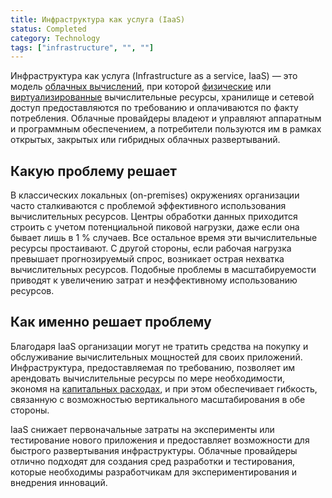 ```yaml
---
title: Инфраструктура как услуга (IaaS)
status: Completed
category: Technology
tags: ["infrastructure", "", ""]
---
```


Инфраструктура как услуга (Infrastructure as a service, IaaS) — это модель [облачных вычислений](/ru/cloud-computing/), при которой 
[физические](/ru/bare-metal-machine/) или [виртуализированные](/virtualization/) вычислительные ресурсы,
хранилище и сетевой доступ предоставляются по требованию и оплачиваются по факту потребления. 
Облачные провайдеры владеют и управляют аппаратным и программным обеспечением, 
а потребители пользуются им в рамках открытых, закрытых или гибридных облачных развертываний.

## Какую проблему решает

В классических локальных (on-premises) окружениях организации часто сталкиваются с проблемой эффективного использования вычислительных ресурсов. 
Центры обработки данных приходится строить с учетом потенциальной пиковой нагрузки, даже если она бывает лишь в 1 % случаев. 
Все остальное время эти вычислительные ресурсы простаивают. 
С другой стороны, если рабочая нагрузка превышает прогнозируемый спрос, 
возникает острая нехватка вычислительных ресурсов. 
Подобные проблемы в масштабируемости приводят к увеличению затрат и неэффективному использованию ресурсов.

## Как именно решает проблему

Благодаря IaaS организации могут не тратить средства на покупку и обслуживание вычислительных мощностей для своих приложений. 
Инфраструктура, предоставляемая по требованию, позволяет им арендовать вычислительные ресурсы по мере необходимости,  
экономя на [капитальных расходах](https://ru.wikipedia.org/wiki/%D0%9A%D0%B0%D0%BF%D0%B8%D1%82%D0%B0%D0%BB%D1%8C%D0%BD%D1%8B%D0%B5_%D1%80%D0%B0%D1%81%D1%85%D0%BE%D0%B4%D1%8B), 
и при этом обеспечивает гибкость, связанную с возможностью вертикального масштабирования в обе стороны.

IaaS снижает первоначальные затраты на эксперименты или тестирование нового приложения и 
предоставляет возможности для быстрого развертывания инфраструктуры. 
Облачные провайдеры отлично подходят для создания сред разработки и тестирования, 
которые необходимы разработчикам для экспериментирования и внедрения инноваций.
